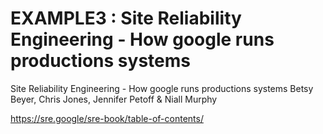 # EXAMPLE3 : Site Reliability Engineering - How google runs productions systems

Site Reliability Engineering - How google runs productions systems
Betsy Beyer, Chris Jones, Jennifer Petoff & Niall Murphy

https://sre.google/sre-book/table-of-contents/
